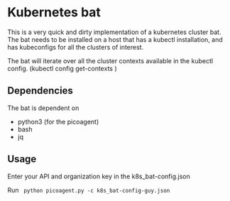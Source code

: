# Kubernetes bat

This is a very quick and dirty implementation of a kubernetes cluster bat. 
The bat needs to be installed on a host that has a kubectl installation, and has kubeconfigs
for all the clusters of interest. 

The bat will iterate over all the cluster contexts available in the kubectl config. 
(kubectl config get-contexts )

## Dependencies
The bat is dependent on 
- python3 (for the picoagent)
- bash
- jq  

## Usage
Enter your API and organization key in the k8s_bat-config.json

Run 
``` python picoagent.py -c k8s_bat-config-guy.json```

